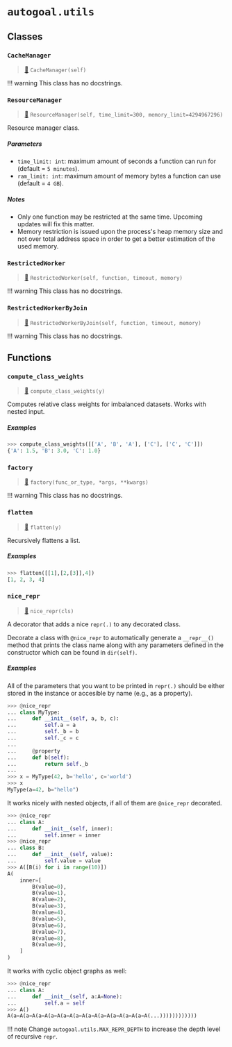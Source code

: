 # `autogoal.utils`

## Classes

### `CacheManager`

> [📝](https://github.com/autogal/autogoal/blob/master/autogoal/utils/_cache.py#L87)
> `CacheManager(self)`


!!! warning
    This class has no docstrings.

### `ResourceManager`

> [📝](https://github.com/autogal/autogoal/blob/master/autogoal/utils/_resource.py#L9)
> `ResourceManager(self, time_limit=300, memory_limit=4294967296)`


Resource manager class.

##### Parameters

- `time_limit: int`: maximum amount of seconds a function can run for (default = `5 minutes`).
- `ram_limit: int`: maximum amount of memory bytes a function can use (default = `4 GB`).

##### Notes

- Only one function may be restricted at the same time.
  Upcoming updates will fix this matter.
- Memory restriction is issued upon the process's heap memory size and not
  over total address space in order to get a better estimation of the used memory.


### `RestrictedWorker`

> [📝](https://github.com/autogal/autogoal/blob/master/autogoal/utils/_process.py#L13)
> `RestrictedWorker(self, function, timeout, memory)`


!!! warning
    This class has no docstrings.

### `RestrictedWorkerByJoin`

> [📝](https://github.com/autogal/autogoal/blob/master/autogoal/utils/_process.py#L82)
> `RestrictedWorkerByJoin(self, function, timeout, memory)`


!!! warning
    This class has no docstrings.


## Functions

### `compute_class_weights`

> [📝](https://github.com/autogoal/autogoal/blob/master/autogoal/utils/__init__.py#L141)
> `compute_class_weights(y)`


Computes relative class weights for imbalanced datasets. Works with nested input.

##### Examples

```python
>>> compute_class_weights([['A', 'B', 'A'], ['C'], ['C', 'C']])
{'A': 1.5, 'B': 3.0, 'C': 1.0}

```

### `factory`

> [📝](https://github.com/autogoal/autogoal/blob/master/autogoal/utils/__init__.py#L160)
> `factory(func_or_type, *args, **kwargs)`


!!! warning
    This class has no docstrings.

### `flatten`

> [📝](https://github.com/autogoal/autogoal/blob/master/autogoal/utils/__init__.py#L123)
> `flatten(y)`


Recursively flattens a list.

##### Examples

```python
>>> flatten([[1],[2,[3]],4])
[1, 2, 3, 4]

```

### `nice_repr`

> [📝](https://github.com/autogoal/autogoal/blob/master/autogoal/utils/__init__.py#L11)
> `nice_repr(cls)`


A decorator that adds a nice `repr(.)` to any decorated class.

Decorate a class with `@nice_repr` to automatically generate a `__repr__()`
method that prints the class name along with any parameters defined in the
constructor which can be found in `dir(self)`.

##### Examples

All of the parameters that you want to be printed in `repr(.)` should
be either stored in the instance or accesible by name (e.g., as a property).

```python
>>> @nice_repr
... class MyType:
...     def __init__(self, a, b, c):
...         self.a = a
...         self._b = b
...         self._c = c
...
...     @property
...     def b(self):
...         return self._b
...
>>> x = MyType(42, b='hello', c='world')
>>> x
MyType(a=42, b="hello")

```

It works nicely with nested objects, if all of them are `@nice_repr` decorated.

```python
>>> @nice_repr
... class A:
...     def __init__(self, inner):
...         self.inner = inner
>>> @nice_repr
... class B:
...     def __init__(self, value):
...         self.value = value
>>> A([B(i) for i in range(10)])
A(
    inner=[
        B(value=0),
        B(value=1),
        B(value=2),
        B(value=3),
        B(value=4),
        B(value=5),
        B(value=6),
        B(value=7),
        B(value=8),
        B(value=9),
    ]
)

```

It works with cyclic object graphs as well:

```python
>>> @nice_repr
... class A:
...     def __init__(self, a:A=None):
...         self.a = self
>>> A()
A(a=A(a=A(a=A(a=A(a=A(a=A(a=A(a=A(a=A(a=A(a=A(...))))))))))))

```

!!! note
    Change `autogoal.utils.MAX_REPR_DEPTH` to increase the depth level of recursive `repr`.


